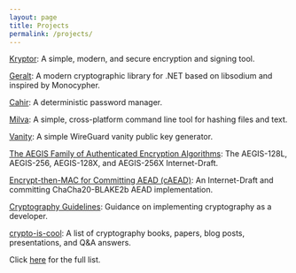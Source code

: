 ```yaml
---
layout: page
title: Projects
permalink: /projects/
---
```


[Kryptor](https://www.kryptor.co.uk/): A simple, modern, and secure encryption and signing tool.

[Geralt](https://www.geralt.xyz/): A modern cryptographic library for .NET based on libsodium and inspired by Monocypher.

[Cahir](https://github.com/samuel-lucas6/Cahir): A deterministic password manager.

[Milva](https://github.com/samuel-lucas6/Milva): A simple, cross-platform command line tool for hashing files and text.

[Vanity](https://github.com/samuel-lucas6/Vanity): A simple WireGuard vanity public key generator.

[The AEGIS Family of Authenticated Encryption Algorithms](https://datatracker.ietf.org/doc/html/draft-irtf-cfrg-aegis-aead): The AEGIS-128L, AEGIS-256, AEGIS-128X, and AEGIS-256X Internet-Draft.

[Encrypt-then-MAC for Committing AEAD (cAEAD)](https://github.com/samuel-lucas6/draft-lucas-generalised-committing-aead): An Internet-Draft and committing ChaCha20-BLAKE2b AEAD implementation.

[Cryptography Guidelines](https://github.com/samuel-lucas6/Cryptography-Guidelines): Guidance on implementing cryptography as a developer.

[crypto-is-cool](https://github.com/samuel-lucas6/crypto-is-cool): A list of cryptography books, papers, blog posts, presentations, and Q&A answers.

Click [here](https://github.com/samuel-lucas6?tab=repositories) for the full list.
